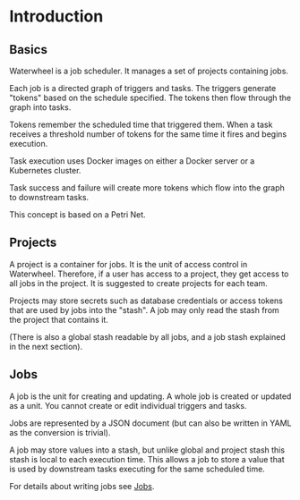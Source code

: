 # Introduction

## Basics

Waterwheel is a job scheduler. It manages a set of projects containing jobs.

Each job is a directed graph of triggers and tasks. The triggers generate 
"tokens" based on the schedule specified. The tokens then flow through the 
graph into tasks.

Tokens remember the scheduled time that triggered them. When a task receives 
a threshold number of tokens for the same time it fires and begins execution.

Task execution uses Docker images on either a Docker server or a Kubernetes 
cluster.

Task success and failure will create more tokens which flow into the graph 
to downstream tasks.

This concept is based on a Petri Net.

## Projects

A project is a container for jobs. It is the unit of access control in 
Waterwheel. Therefore, if a user has access to a project, they get access to 
all jobs in the project. It is suggested to create projects for each team.

Projects may store secrets such as database credentials or access tokens 
that are used by jobs into the "stash". A job may only read the stash from the 
project that contains it.

(There is also a global stash readable by all jobs, and a job stash 
explained in the next section).

## Jobs

A job is the unit for creating and updating. A whole job is created or 
updated as a unit. You cannot create or edit individual triggers and tasks.

Jobs are represented by a JSON document (but can also be written in YAML as 
the conversion is trivial).

A job may store values into a stash, but unlike global and project stash 
this stash is local to each execution time. This allows a job to store a 
value that is used by downstream tasks executing for the same scheduled time.

For details about writing jobs see [Jobs](./jobs.md).

